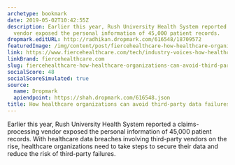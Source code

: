 ```yaml
---
archetype: bookmark
date: 2019-05-02T10:42:55Z
description: Earlier this year, Rush University Health System reported a claims-processing
  vendor exposed the personal information of 45,000 patient records.
dropmark.editURL: http://radhikan.dropmark.com/616548/18709572
featuredImage: /img/content/post/fiercehealthcare-how-healthcare-organizations-can-avoid-third-party-data-failures.jpg
link: https://www.fiercehealthcare.com/tech/industry-voices-how-healthcare-organizations-can-avoid-third-party-data-failures
linkBrand: fiercehealthcare.com
slug: fiercehealthcare-how-healthcare-organizations-can-avoid-third-party-data-failures
socialScore: 48
socialScoreSimulated: true
source:
  name: Dropmark
  apiendpoint: https://shah.dropmark.com/616548.json
title: How healthcare organizations can avoid third-party data failures
---
```

Earlier this year, Rush University Health System reported a claims-processing vendor exposed the personal information of 45,000 patient records. With healthcare data breaches involving third-party vendors on the rise, healthcare organizations need to take steps to secure their data and reduce the risk of third-party failures.